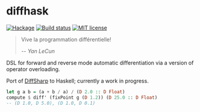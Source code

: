 # diffhask

[![Hackage](https://img.shields.io/hackage/v/diffhask.svg)](https://hackage.haskell.org/package/diffhask)
[![Build status](https://secure.travis-ci.org/o1lo01ol1o/diffhask.svg)](https://travis-ci.org/o1lo01ol1o/diffhask)
[![MIT license](https://img.shields.io/badge/license-MIT-blue.svg)](https://github.com/o1lo01ol1o/diffhask/blob/master/LICENSE)

> Vive la programmation différentielle! 
>
> -- <cite> Yan LeCun </cite> 
 
 
DSL for forward and reverse mode automatic differentiation via a version of operator overloading.  

Port of [DiffSharp](https://github.com/DiffSharp/DiffSharp) to Haskell; currently a work in progress.



```haskell
let g a b = (a + b / a) / (D 2.0 :: D Float)
compute $ diff' (fixPoint g (D 1.2)) (D 25.0 :: D Float) 
-- (D 1.0, D 5.0), (D 1.0, D 0.1)
```
